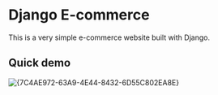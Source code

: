 # Django E-commerce
This is a very simple e-commerce website built with Django.

## Quick demo
![{7C4AE972-63A9-4E44-8432-6D55C802EA8E}](https://github.com/user-attachments/assets/2963f3cf-49aa-4dd5-b729-a5dce2419950)
